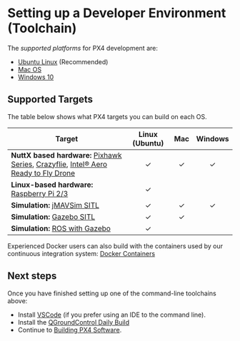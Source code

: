 # Setting up a Developer Environment (Toolchain)

The *supported platforms* for PX4 development are:
- [Ubuntu Linux](../dev_setup/dev_env_linux_ubuntu.md) (Recommended)
- [Mac OS](../dev_setup/dev_env_mac.md)
- [Windows 10](../dev_setup/dev_env_windows_cygwin.md)


## Supported Targets

The table below shows what PX4 targets you can build on each OS.

| Target                                                                                                                                                                                                    | Linux (Ubuntu) |   Mac   | Windows |
| --------------------------------------------------------------------------------------------------------------------------------------------------------------------------------------------------------- |:--------------:|:-------:|:-------:|
| **NuttX based hardware:** [Pixhawk Series](../flight_controller/pixhawk_series.md), [Crazyflie](../complete_vehicles/crazyflie2.md), [Intel® Aero Ready to Fly Drone](../complete_vehicles/intel_aero.md) |    &check;     | &check; | &check; |
| **Linux-based hardware:** [Raspberry Pi 2/3](../flight_controller/raspberry_pi_navio2.md)                                                                                                                 |    &check;     |         |         |
| **Simulation:** [jMAVSim SITL](../simulation/jmavsim.md)                                                                                                                                                  |    &check;     | &check; | &check; |
| **Simulation:** [Gazebo SITL](../simulation/gazebo.md)                                                                                                                                                    |    &check;     | &check; |         |
| **Simulation:** [ROS with Gazebo](../simulation/ros_interface.md)                                                                                                                                         |    &check;     |         |         |

Experienced Docker users can also build with the containers used by our continuous integration system: [Docker Containers](../test_and_ci/docker.md)

## Next steps

Once you have finished setting up one of the command-line toolchains above:
- Install [VSCode](../dev_setup/vscode.md) (if you prefer using an IDE to the command line).
- Install the [QGroundControl Daily Build](https://docs.qgroundcontrol.com/master/en/releases/daily_builds.html)
- Continue to [Building PX4 Software](../dev_setup/building_px4.md).
